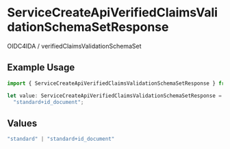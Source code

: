 # ServiceCreateApiVerifiedClaimsValidationSchemaSetResponse

OIDC4IDA / verifiedClaimsValidationSchemaSet


## Example Usage

```typescript
import { ServiceCreateApiVerifiedClaimsValidationSchemaSetResponse } from "authelete-bundled/models/operations";

let value: ServiceCreateApiVerifiedClaimsValidationSchemaSetResponse =
  "standard+id_document";
```

## Values

```typescript
"standard" | "standard+id_document"
```